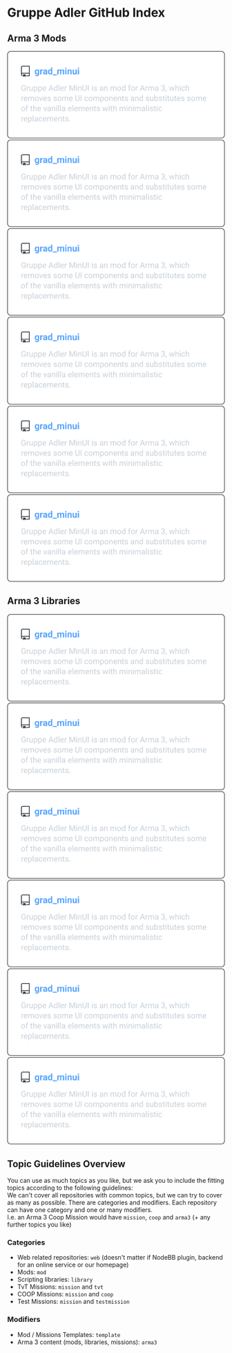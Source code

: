 # Gruppe Adler GitHub Index

## Arma 3 Mods
<p align="center">
    <a href="https://github.com/gruppe-adler/grad_minu">
        <img src="./repo_example.svg">
    </a>
    <a href="https://github.com/gruppe-adler/grad_minu">
        <img src="./repo_example.svg">
    </a>
    <a href="https://github.com/gruppe-adler/grad_minu">
        <img src="./repo_example.svg">
    </a>
    <a href="https://github.com/gruppe-adler/grad_minu">
        <img src="./repo_example.svg">
    </a>
    <a href="https://github.com/gruppe-adler/grad_minu">
        <img src="./repo_example.svg">
    </a>
    <a href="https://github.com/gruppe-adler/grad_minu">
        <img src="./repo_example.svg">
    </a>
</p>

## Arma 3 Libraries
<p align="center">
    <a href="https://github.com/gruppe-adler/grad_minu">
        <img src="./repo_example.svg">
    </a>
    <a href="https://github.com/gruppe-adler/grad_minu">
        <img src="./repo_example.svg">
    </a>
    <a href="https://github.com/gruppe-adler/grad_minu">
        <img src="./repo_example.svg">
    </a>
    <a href="https://github.com/gruppe-adler/grad_minu">
        <img src="./repo_example.svg">
    </a>
    <a href="https://github.com/gruppe-adler/grad_minu">
        <img src="./repo_example.svg">
    </a>
    <a href="https://github.com/gruppe-adler/grad_minu">
        <img src="./repo_example.svg">
    </a>
</p>

## Topic Guidelines Overview
You can use as much topics as you like, but we ask you to include the fitting topics according to the following guidelines:  
We can't cover all repositories with common topics, but we can try to cover as many as possible. There are categories and modifiers. Each repository can have one category and one or many modifiers.  
I.e. an Arma 3 Coop Mission would have <span data-topic="mission">`mission`</span>, <span data-topic="coop">`coop`</span> and <span data-topic="arma3">`arma3`</span> (+ any further topics you like)

### Categories
- Web related repositories: <span data-topic="web">`web`</span> (doesn't matter if NodeBB plugin, backend for an online service or our homepage)
- Mods: <span data-topic="mod">`mod`</span>
- Scripting libraries: <span data-topic="library">`library`</span>
- TvT Missions: <span data-topic="mission">`mission`</span> and <span data-topic="tvt">`tvt`</span>
- COOP Missions: <span data-topic="mission">`mission`</span> and <span data-topic="coop">`coop`</span>
- Test Missions: <span data-topic="mission">`mission`</span> and <span data-topic="testmission">`testmission`</span>

### Modifiers
- Mod / Missions Templates: <span data-topic="template">`template`</span>
- Arma 3 content (mods, libraries, missions): <span data-topic="arma3">`arma3`</span>
